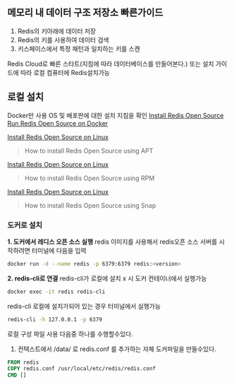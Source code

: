 ##  메모리 내 데이터 구조 저장소 빠른가이드
1. Redis의 키아래에 데이터 저장
2. Redis의 키를 사용하여 데이터 검색
3. 키스페이스에서 특정 패턴과 일치하는 키를 스캔

Redis Cloud로 빠른 스타트(지침에 따라 데이터베이스를 만들어본다.) 또는 설치 가이드에 따라 로컬 컴퓨터에 Redis설치가능

## 로컬 설치
Docker만 사용 OS 및 배포판에 대한 설치 지침을 확인
[Install Redis Open Source](https://redis.io/docs/latest/operate/oss_and_stack/install/install-stack/)
[Run Redis Open Source on Docker](https://redis.io/docs/latest/operate/oss_and_stack/install/install-stack/docker/)

[Install Redis Open Source on Linux](https://redis.io/docs/latest/operate/oss_and_stack/install/install-stack/apt/)
> How to install Redis Open Source using APT

[Install Redis Open Source on Linux](https://redis.io/docs/latest/operate/oss_and_stack/install/install-stack/rpm/)
> How to install Redis Open Source using RPM

[Install Redis Open Source on Linux](https://redis.io/docs/latest/operate/oss_and_stack/install/install-stack/snap/)
> How to install Redis Open Source using Snap

### 도커로 설치

**1. 도커에서 레디스 오픈 소스 실행**
redis 이미지를 사용해서 redis오픈 소스 서버를 시작하려면 터미널에 다음을 입력
```bash
docker run -d --name redis -p 6379:6379 redis:<version>
```

**2. redis-cli로 연결**
redis-cli가 로컬에 설치 x 시 도커 컨테이너에서 실행가능
```bash
docker exec -it redis redis-cli
```
redis-cli 로컬에 설치가되어 있는 경우 터미널에서 실행가능
```bash
redis-cli -h 127.0.0.1 -p 6379
```

로컬 구성  파일 사용
다음중  하나를 수행할수있다.

1. 컨텍스트에서 /data/ 로 redis.conf 를  추가하는 자체 도커파일을 만들수있다.
```dockerfile
FROM redis
COPY redis.conf /usr/local/etc/redis/redis.conf
CMD []
```